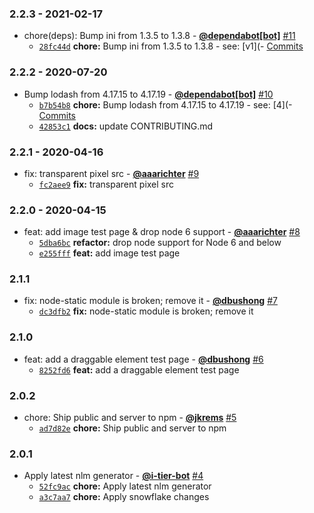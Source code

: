 ### 2.2.3 - 2021-02-17

* chore(deps): Bump ini from 1.3.5 to 1.3.8 - **[@dependabot[bot]](https://github.com/apps/dependabot)** [#11](https://github.com/testiumjs/testium-example-app/pull/11)
  - [`28fc44d`](https://github.com/testiumjs/testium-example-app/commit/28fc44d7c1f95254f4a7a8d8688603e0aa26eda3) **chore:** Bump ini from 1.3.5 to 1.3.8 - see: [v1](- [Commits](https://github.com/isaacs/ini/compare/v1)


### 2.2.2 - 2020-07-20

* Bump lodash from 4.17.15 to 4.17.19 - **[@dependabot[bot]](https://github.com/apps/dependabot)** [#10](https://github.com/testiumjs/testium-example-app/pull/10)
  - [`b7b54b8`](https://github.com/testiumjs/testium-example-app/commit/b7b54b8970a02ae1114bf98c6747cfe2cf7b1dae) **chore:** Bump lodash from 4.17.15 to 4.17.19 - see: [4](- [Commits](https://github.com/lodash/lodash/compare/4)
  - [`42853c1`](https://github.com/testiumjs/testium-example-app/commit/42853c16dd5a2d952740ae03edbd506caa036e09) **docs:** update CONTRIBUTING.md


### 2.2.1 - 2020-04-16

* fix: transparent pixel src - **[@aaarichter](https://github.com/aaarichter)** [#9](https://github.com/testiumjs/testium-example-app/pull/9)
  - [`fc2aee9`](https://github.com/testiumjs/testium-example-app/commit/fc2aee99c03063786dac658ee81305e6117d2d82) **fix:** transparent pixel src


### 2.2.0 - 2020-04-15

* feat: add image test page & drop node 6 support - **[@aaarichter](https://github.com/aaarichter)** [#8](https://github.com/testiumjs/testium-example-app/pull/8)
  - [`5dba6bc`](https://github.com/testiumjs/testium-example-app/commit/5dba6bc746c2e652e2d6b390bbf75bb223fdab53) **refactor:** drop node support for Node 6 and below
  - [`e255fff`](https://github.com/testiumjs/testium-example-app/commit/e255fff35d24ce02d62922522b2d5b2fe499055c) **feat:** add image test page


### 2.1.1

* fix: node-static module is broken; remove it - **[@dbushong](https://github.com/dbushong)** [#7](https://github.com/testiumjs/testium-example-app/pull/7)
  - [`dc3dfb2`](https://github.com/testiumjs/testium-example-app/commit/dc3dfb2f7b4454a1a0598bdb08964433ddacb1e5) **fix:** node-static module is broken; remove it


### 2.1.0

* feat: add a draggable element test page - **[@dbushong](https://github.com/dbushong)** [#6](https://github.com/testiumjs/testium-example-app/pull/6)
  - [`8252fd6`](https://github.com/testiumjs/testium-example-app/commit/8252fd6015ca2505719739359837d1a9b734d3d1) **feat:** add a draggable element test page


### 2.0.2

* chore: Ship public and server to npm - **[@jkrems](https://github.com/jkrems)** [#5](https://github.com/testiumjs/testium-example-app/pull/5)
  - [`ad7d82e`](https://github.com/testiumjs/testium-example-app/commit/ad7d82ea92d4e155b0c7fe8222c9774a4223de5f) **chore:** Ship public and server to npm


### 2.0.1

* Apply latest nlm generator - **[@i-tier-bot](https://github.com/i-tier-bot)** [#4](https://github.com/testiumjs/testium-example-app/pull/4)
  - [`52fc9ac`](https://github.com/testiumjs/testium-example-app/commit/52fc9acf4e88eb598e3370d27f2db9515459f3f4) **chore:** Apply latest nlm generator
  - [`a3c7aa7`](https://github.com/testiumjs/testium-example-app/commit/a3c7aa7fbe889e099055232fb82eed51ea75ed2c) **chore:** Apply snowflake changes
